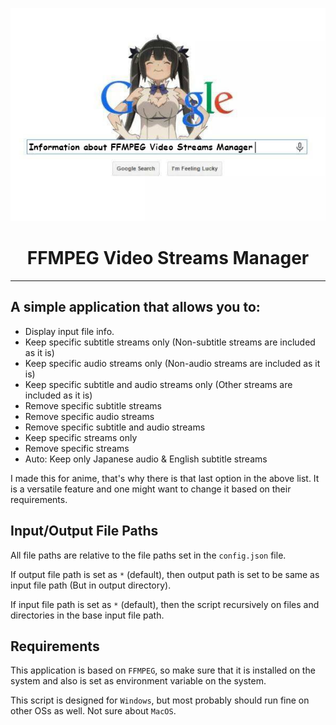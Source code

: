 <p align="center">
  <img src="./FVSM-Info-Img.jpg" alt="Information about this script">
</p>

<h1 align="center" style="text-align: center;">FFMPEG Video Streams Manager</h1>

<hr>

## A simple application that allows you to:

<ul>
    <li>Display input file info.</li>
    <li>Keep specific subtitle streams only (Non-subtitle streams are included as it is)</li>
    <li>Keep specific audio streams only (Non-audio streams are included as it is)</li>
    <li>Keep specific subtitle and audio streams only (Other streams are included as it is)</li>
    <li>Remove specific subtitle streams</li>
    <li>Remove specific audio streams</li>
    <li>Remove specific subtitle and audio streams</li>
    <li>Keep specific streams only</li>
    <li>Remove specific streams</li>
    <li>Auto: Keep only Japanese audio & English subtitle streams</li>
</ul>

I made this for anime, that's why there is that last option in the above list. It is a versatile feature and one might
want to change it based on their requirements.

## Input/Output File Paths

All file paths are relative to the file paths set in the `config.json` file.

If output file path is set as `*` (default), then output path is set to be same as input file path (But in output
directory).

If input file path is set as `*` (default), then the script recursively on files and directories in the base input file
path.

## Requirements

This application is based on `FFMPEG`, so make sure that it is installed on the system and also is set as environment
variable on the system.

This script is designed for `Windows`, but most probably should run fine on other OSs as well. Not sure about `MacOS`.
